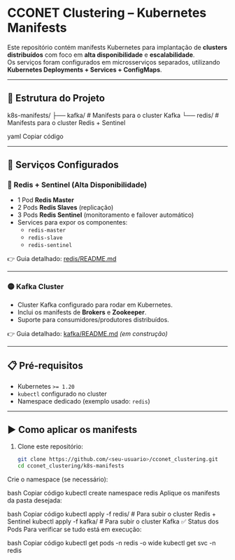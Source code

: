 # CCONET Clustering – Kubernetes Manifests

Este repositório contém manifests Kubernetes para implantação de **clusters distribuídos** com foco em **alta disponibilidade** e **escalabilidade**.  
Os serviços foram configurados em microsserviços separados, utilizando **Kubernetes Deployments + Services + ConfigMaps**.

---

## 📂 Estrutura do Projeto

k8s-manifests/
├── kafka/ # Manifests para o cluster Kafka
└── redis/ # Manifests para o cluster Redis + Sentinel

yaml
Copiar código

---

## 🚀 Serviços Configurados

### 🔴 Redis + Sentinel (Alta Disponibilidade)
- 1 Pod **Redis Master**
- 2 Pods **Redis Slaves** (replicação)
- 3 Pods **Redis Sentinel** (monitoramento e failover automático)
- Services para expor os componentes:
  - `redis-master`
  - `redis-slave`
  - `redis-sentinel`

👉 Guia detalhado: [redis/README.md](./redis/README.md)

---

### 🟡 Kafka Cluster
- Cluster Kafka configurado para rodar em Kubernetes.
- Inclui os manifests de **Brokers** e **Zookeeper**.
- Suporte para consumidores/produtores distribuídos.

👉 Guia detalhado: [kafka/README.md](./kafka/README.md) *(em construção)*

---

## 📋 Pré-requisitos

- Kubernetes `>= 1.20`
- `kubectl` configurado no cluster
- Namespace dedicado (exemplo usado: `redis`)

---

## ▶️ Como aplicar os manifests

1. Clone este repositório:
   ```bash
   git clone https://github.com/<seu-usuario>/cconet_clustering.git
   cd cconet_clustering/k8s-manifests
Crie o namespace (se necessário):

bash
Copiar código
kubectl create namespace redis
Aplique os manifests da pasta desejada:

bash
Copiar código
kubectl apply -f redis/    # Para subir o cluster Redis + Sentinel
kubectl apply -f kafka/    # Para subir o cluster Kafka
✅ Status dos Pods
Para verificar se tudo está em execução:

bash
Copiar código
kubectl get pods -n redis -o wide
kubectl get svc -n redis

